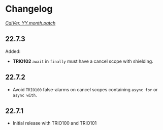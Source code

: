 # Changelog
*[CalVer, YY.month.patch](https://calver.org/)*

## 22.7.3
Added:
- **TRIO102** `await` in `finally` must have a cancel scope with shielding.

## 22.7.2
- Avoid `TRIO100` false-alarms on cancel scopes containing `async for` or `async with`.

## 22.7.1
- Initial release with TRIO100 and TRIO101
